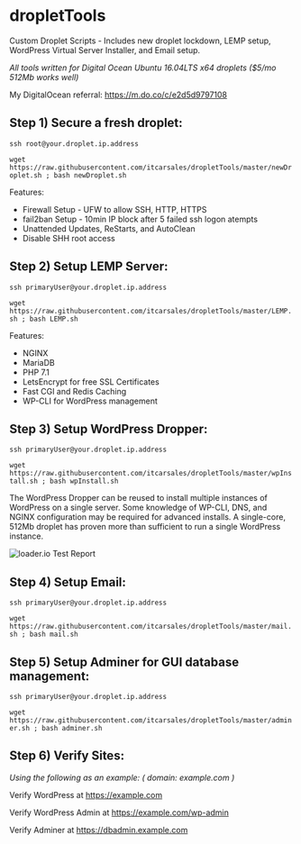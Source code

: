 # dropletTools
Custom Droplet Scripts - Includes new droplet lockdown, LEMP setup, WordPress Virtual Server Installer, and Email setup.

*All tools written for Digital Ocean Ubuntu 16.04LTS x64 droplets ($5/mo 512Mb works well)*

My DigitalOcean referral: https://m.do.co/c/e2d5d9797108

## Step 1) Secure a fresh droplet:

```ssh root@your.droplet.ip.address```

```wget https://raw.githubusercontent.com/itcarsales/dropletTools/master/newDroplet.sh ; bash newDroplet.sh```

Features:

- Firewall Setup - UFW to allow SSH, HTTP, HTTPS
- fail2ban Setup - 10min IP block after 5 failed ssh logon atempts
- Unattended Updates, ReStarts, and AutoClean
- Disable SHH root access



## Step 2) Setup LEMP Server:

```ssh primaryUser@your.droplet.ip.address```

```wget https://raw.githubusercontent.com/itcarsales/dropletTools/master/LEMP.sh ; bash LEMP.sh```

Features:

- NGINX
- MariaDB
- PHP 7.1
- LetsEncrypt for free SSL Certificates
- Fast CGI and Redis Caching
- WP-CLI for WordPress management


## Step 3) Setup WordPress Dropper:

```ssh primaryUser@your.droplet.ip.address```

```wget https://raw.githubusercontent.com/itcarsales/dropletTools/master/wpInstall.sh ; bash wpInstall.sh```

The WordPress Dropper can be reused to install multiple instances of WordPress on a single server.  Some knowledge of WP-CLI, DNS, and NGINX configuration may be required for advanced installs.  A single-core, 512Mb droplet has proven more than sufficient to run a single WordPress instance.

![loader.io Test Report](https://github.com/itcarsales/dropletTools/raw/master/loadTest.jpg)


## Step 4) Setup Email:

```ssh primaryUser@your.droplet.ip.address```

```wget https://raw.githubusercontent.com/itcarsales/dropletTools/master/mail.sh ; bash mail.sh```


## Step 5) Setup Adminer for GUI database management:

```ssh primaryUser@your.droplet.ip.address```

```wget https://raw.githubusercontent.com/itcarsales/dropletTools/master/adminer.sh ; bash adminer.sh```


## Step 6) Verify Sites:

*Using the following as an example: ( domain: example.com )*

Verify WordPress at https://example.com

Verify WordPress Admin at https://example.com/wp-admin

Verify Adminer at https://dbadmin.example.com

